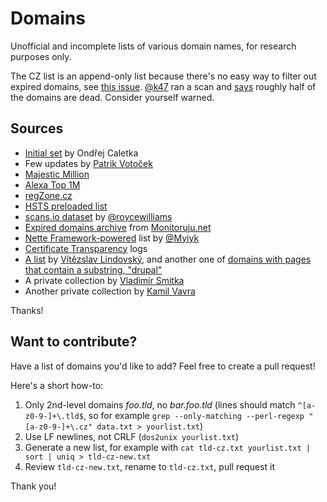 # Domains
Unofficial and incomplete lists of various domain names, for research purposes only.

The CZ list is an append-only list because there's no easy way to filter out expired domains, see [this issue](https://github.com/spaze/domains/issues/2). [@k47](https://twitter.com/kaja47) ran a scan and [says](https://twitter.com/kaja47/status/1108100691434917888) roughly half of the domains are dead. Consider yourself warned.

## Sources
- [Initial set](https://blog.root.cz/oskar/jak-vylistovat-domenu-cz/866150/) by Ondřej Caletka
- Few updates by [Patrik Votoček](https://github.com/Vrtak-CZ)
- [Majestic Million](https://blog.majestic.com/development/majestic-million-csv-daily/)
- [Alexa Top 1M](http://s3.amazonaws.com/alexa-static/top-1m.csv.zip)
- [regZone.cz](https://www.regzone.cz/uvolnovane-domeny/)
- [HSTS preloaded list](https://cs.chromium.org/chromium/src/net/http/transport_security_state_static.json)
- [scans.io dataset](https://gist.github.com/roycewilliams/b87a140a4869baf4d2c907c6e352b970) by [@roycewilliams](https://github.com/roycewilliams)
- [Expired domains archive](http://wladass.cz/archiv-expirovanych-domen/) from [Monitoruju.net](https://www.monitoruju.net/expirovane-domeny-archiv/)
- [Nette Framework-powered](https://gist.github.com/Myiyk/7589213) list by [@Myiyk](https://github.com/Myiyk)
- [Certificate Transparency](https://www.certificate-transparency.org/) logs
- [A list](http://www.vitezslav-lindovsky.cz/czech_domains.txt) by [Vítězslav Lindovský](https://github.com/vitezslav-lindovsky), and another one of [domains with pages that contain a substring, "drupal"](http://www.vitezslav-lindovsky.cz/czech_domains_on_drupal.txt)
- A private collection by [Vladimír Smitka](https://github.com/lynt-smitka)
- Another private collection by [Kamil Vavra](https://github.com/vavkamil)

Thanks!

## Want to contribute?
Have a list of domains you'd like to add? Feel free to create a pull request!

Here's a short how-to:
1. Only 2nd-level domains *foo.tld*, no *bar.foo.tld* (lines should match `^[a-z0-9-]+\.tld$`, so for example `grep --only-matching --perl-regexp "[a-z0-9-]+\.cz" data.txt > yourlist.txt`)
2. Use LF newlines, not CRLF (`dos2unix yourlist.txt`)
3. Generate a new list, for example with `cat tld-cz.txt yourlist.txt | sort | uniq > tld-cz-new.txt`
4. Review `tld-cz-new.txt`, rename to `tld-cz.txt`, pull request it

Thank you!

